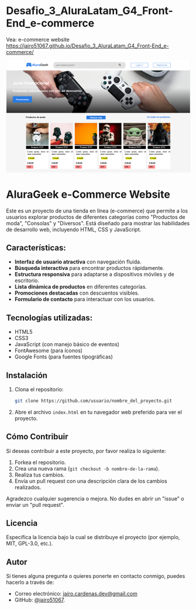 # Desafio_3_AluraLatam_G4_Front-End_e-commerce
Vea: e-commerce website https://jairo51067.github.io/Desafio_3_AluraLatam_G4_Front-End_e-commerce/

![alt text](e-commerce.png)

# AluraGeek e-Commerce Website
Este es un proyecto de una tienda en línea (e-commerce) que permite a los usuarios explorar productos de diferentes categorías como "Productos de moda", "Consolas" y "Diversos". Está diseñado para mostrar las habilidades de desarrollo web, incluyendo HTML, CSS y JavaScript.

## Características:
- **Interfaz de usuario atractiva** con navegación fluida.
- **Búsqueda interactiva** para encontrar productos rápidamente.
- **Estructura responsiva** para adaptarse a dispositivos móviles y de escritorio.
- **Lista dinámica de productos** en diferentes categorías.
- **Promociones destacadas** con descuentos visibles.
- **Formulario de contacto** para interactuar con los usuarios.

## Tecnologías utilizadas:
- HTML5
- CSS3
- JavaScript (con manejo básico de eventos)
- FontAwesome (para íconos)
- Google Fonts (para fuentes tipográficas)

## Instalación
1. Clona el repositorio:
    ```bash
    git clone https://github.com/usuario/nombre_del_proyecto.git
    ```
2. Abre el archivo `index.html` en tu navegador web preferido para ver el proyecto.

## Cómo Contribuir
Si deseas contribuir a este proyecto, por favor realiza lo siguiente:
1. Forkea el repositorio.
2. Crea una nueva rama (`git checkout -b nombre-de-la-rama`).
3. Realiza tus cambios.
4. Envía un pull request con una descripción clara de los cambios realizados.

Agradezco cualquier sugerencia o mejora. No dudes en abrir un "issue" o enviar un "pull request".

## Licencia
Especifica la licencia bajo la cual se distribuye el proyecto (por ejemplo, MIT, GPL-3.0, etc.).

## Autor
Si tienes alguna pregunta o quieres ponerte en contacto conmigo, puedes hacerlo a través de:
- Correo electrónico: jairo.cardenas.dev@gmail.com 
- GitHub: [@jairo51067](https://github.com/jairo51067). 

